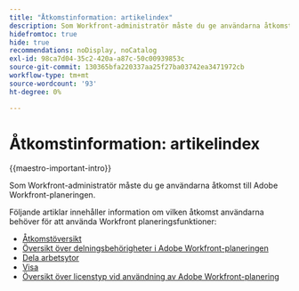```yaml
---
title: "Åtkomstinformation: artikelindex"
description: Som Workfront-administratör måste du ge användarna åtkomst till Adobe Workfront-planeringen. Följande artiklar innehåller information om vilken åtkomst användarna behöver för att använda Workfront-planering.
hidefromtoc: true
hide: true
recommendations: noDisplay, noCatalog
exl-id: 98ca7d04-35c2-420a-a87c-50c00939853c
source-git-commit: 130365bfa220337aa25f27ba03742ea3471972cb
workflow-type: tm+mt
source-wordcount: '93'
ht-degree: 0%

---
```


# Åtkomstinformation: artikelindex

{{maestro-important-intro}}

Som Workfront-administratör måste du ge användarna åtkomst till Adobe Workfront-planeringen.

Följande artiklar innehåller information om vilken åtkomst användarna behöver för att använda Workfront planeringsfunktioner:

* [Åtkomstöversikt](../access/access-overview.md)
* [Översikt över delningsbehörigheter i Adobe Workfront-planeringen](/help/quicksilver/maestro/access/sharing-permissions-overview.md)
* [Dela arbetsytor](/help/quicksilver/maestro/access/share-workspaces.md)
* [Visa](/help/quicksilver/maestro/access/share-views.md)
* [Översikt över licenstyp vid användning av Adobe Workfront-planering](/help/quicksilver/maestro/access/license-type-overview.md)


